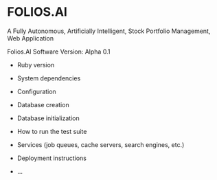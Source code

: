 # FOLIOS.AI

A Fully Autonomous, Artificially Intelligent, Stock Portfolio Management, Web Application


Folios.AI Software Version: Alpha 0.1



* Ruby version

* System dependencies

* Configuration

* Database creation

* Database initialization

* How to run the test suite

* Services (job queues, cache servers, search engines, etc.)

* Deployment instructions

* ...
